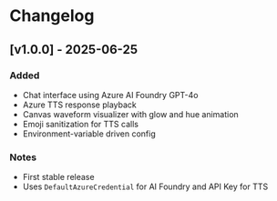 # Changelog

## [v1.0.0] - 2025-06-25

### Added
- Chat interface using Azure AI Foundry GPT-4o
- Azure TTS response playback
- Canvas waveform visualizer with glow and hue animation
- Emoji sanitization for TTS calls
- Environment-variable driven config

### Notes
- First stable release
- Uses `DefaultAzureCredential` for AI Foundry and API Key for TTS